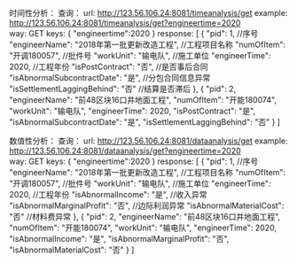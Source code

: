 时间性分析：
    查询：
        url:
            http://123.56.106.24:8081/timeanalysis/get
        example:
            http://123.56.106.24:8081/timeanalysis/get?engineertime=2020      
        way:
            GET
        keys:
            {
                "engineertime":2020
            }
        response:
            [
                {
                    "pid": 1,   //序号
                    "engineerName": "2018年第一批更新改造工程",   //工程项目名称
                    "numOfItem": "开调180057",    //批件号
                    "workUnit": "输电队",      //施工单位
                    "engineerTime": 2020,       //工程年份
                    "isPostContract": "否",      //是否事后合同
                    "isAbnormalSubcontractDate": "是",       //分包合同信息异常
                    "isSettlementLaggingBehind": "否"    //结算是否滞后
                },
                {
                    "pid": 2,
                    "engineerName": "前48区块16口井地面工程",
                    "numOfItem": "开能180074",
                    "workUnit": "输电队",
                    "engineerTime": 2020,
                    "isPostContract": "是",
                    "isAbnormalSubcontractDate": "是",
                    "isSettlementLaggingBehind": "否"
                }
            ]
            
数值性分析：
    查询：
        url:
            http://123.56.106.24:8081/dataanalysis/get
        example:
            http://123.56.106.24:8081/dataanalysis/get?engineertime=2020      
        way:
            GET
        keys:
            {
                "engineertime":2020
            }
        response:
            [
                {
                    "pid": 1,       //序号
                    "engineerName": "2018年第一批更新改造工程",   //工程项目名称
                    "numOfItem": "开调180057",    //批件号
                    "workUnit": "输电队",      //施工单位
                    "engineerTime": 2020,       //工程年份
                    "isAbnormalIncome": "是",    //收入异常
                    "isAbnormalMarginalProfit": "否",    //边际利润异常
                    "isAbnormalMaterialCost": "否"   //材料费异常
                },
                {
                    "pid": 2,
                    "engineerName": "前48区块16口井地面工程",
                    "numOfItem": "开能180074",
                    "workUnit": "输电队",
                    "engineerTime": 2020,
                    "isAbnormalIncome": "是",
                    "isAbnormalMarginalProfit": "否",
                    "isAbnormalMaterialCost": "否"
                }
            ]